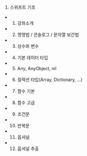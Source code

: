 1. 스위프트 기초
  - 1. 강좌소개
  - 2. 명명법 / 콘솔로그 / 문자열 보간법
  - 3. 상수와 변수
  - 4. 기본 데이터 타입
  - 5. Any, AnyObject, nil
  - 6. 컬렉션 타입(Array, Dictionary, ...)
  - 7. 함수 기본
  - 8. 함수 고급
  - 9. 조건문
  - 10. 반복문
  - 11. 옵셔널
  - 12. 옵셔널 추출
